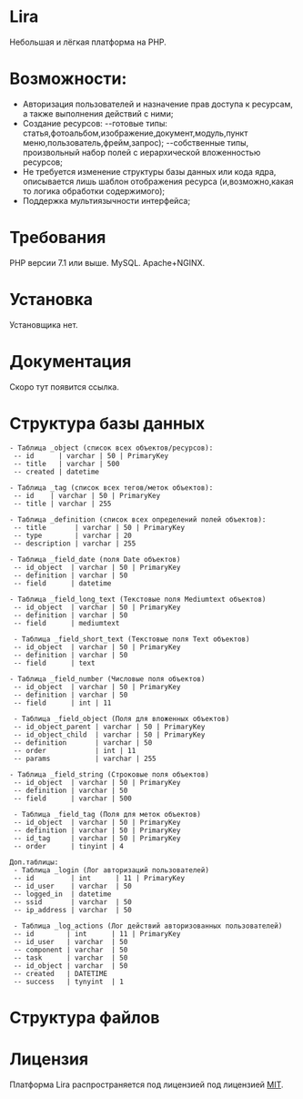 # Lira
Небольшая и лёгкая платформа на PHP.

# Возможности:
- Авторизация пользователей и назначение прав доступа к ресурсам, а также выполнения действий с ними;
- Создание ресурсов: 
  --готовые типы: статья,фотоальбом,изображение,документ,модуль,пункт меню,пользователь,фрейм,запрос);
  --собственные типы, произвольный набор полей с иерархической вложенностью ресурсов;
- Не требуется изменение структуры базы данных или кода ядра, описывается лишь шаблон отображения ресурса (и,возможно,какая то логика обработки содержимого);
- Поддержка мультиязычности интерфейса;


# Требования
PHP версии 7.1 или выше.
MySQL.
Apache+NGINX.

# Установка
Установщика нет.


# Документация
Скоро тут появится ссылка.


# Структура базы данных
```Содержимое:
- Таблица _object (список всех объектов/ресурсов):
 -- id      | varchar | 50 | PrimaryKey
 -- title   | varchar | 500
 -- created | datetime

- Таблица _tag (список всех тегов/меток объектов):
 -- id    | varchar | 50 | PrimaryKey
 -- title | varchar | 255

- Таблица _definition (список всех определений полей объектов):
 -- title       | varchar | 50 | PrimaryKey
 -- type        | varchar | 20
 -- description | varchar | 255

- Таблица _field_date (поля Date объектов)
 -- id_object  | varchar | 50 | PrimaryKey
 -- definition | varchar | 50
 -- field      | datetime
 
- Таблица _field_long_text (Текстовые поля Mediumtext объектов)
 -- id_object  | varchar | 50 | PrimaryKey
 -- definition | varchar | 50
 -- field      | mediumtext
 
 - Таблица _field_short_text (Текстовые поля Text объектов)
 -- id_object  | varchar | 50 | PrimaryKey
 -- definition | varchar | 50
 -- field      | text

- Таблица _field_number (Числовые поля объектов)
 -- id_object  | varchar | 50 | PrimaryKey
 -- definition | varchar | 50
 -- field      | int | 11
 
 - Таблица _field_object (Поля для вложенных объектов)
 -- id_object_parent | varchar | 50 | PrimaryKey
 -- id_object_child  | varchar | 50 | PrimaryKey
 -- definition       | varchar | 50
 -- order            | int | 11
 -- params           | varchar | 255

- Таблица _field_string (Строковые поля объектов)
 -- id_object  | varchar | 50 | PrimaryKey
 -- definition | varchar | 50
 -- field      | varchar | 500
 
 - Таблица _field_tag (Поля для меток объектов)
 -- id_object  | varchar | 50 | PrimaryKey
 -- definition | varchar | 50 | PrimaryKey
 -- id_tag     | varchar | 50 | PrimaryKey
 -- order      | tinyint | 4
 
Доп.таблицы:
 - Таблица _login (Лог авторизаций пользователей)
 -- id         | int      | 11 | PrimaryKey
 -- id_user    | varchar  | 50
 -- logged_in  | datetime
 -- ssid       | varchar  | 50
 -- ip_address | varchar  | 50

 - Таблица _log_actions (Лог действий авторизованных пользователей)
 -- id        | int      | 11 | PrimaryKey
 -- id_user   | varchar  | 50
 -- component | varchar  | 50
 -- task      | varchar  | 50
 -- id_object | varchar  | 50
 -- created   | DATETIME
 -- success   | tynyint  | 1
 ```
# Структура файлов 

# Лицензия
Платформа Lira распространяется под лицензией под лицензией [MIT](LICENSE).
